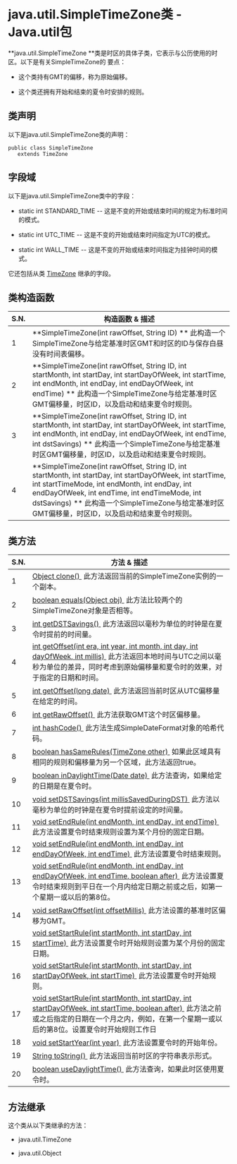 # java.util.SimpleTimeZone类 - Java.util包

**java.util.SimpleTimeZone **类是时区的具体子类，它表示与公历使用的时区。以下是有关SimpleTimeZone的 要点：

*   这个类持有GMT的偏移，称为原始偏移。

*   这个类还拥有开始和结束的夏令时安排的规则。

## 类声明

以下是java.util.SimpleTimeZone类的声明：

```
public class SimpleTimeZone
   extends TimeZone
```

## 字段域

以下是java.util.SimpleTimeZone类中的字段：

*   static int STANDARD_TIME -- 这是不变的开始或结束时间的规定为标准时间的模式。

*   static int UTC_TIME -- 这是不变的开始或结束时间指定为UTC的模式。

*   static int WALL_TIME -- 这是不变的开始或结束时间指定为挂钟时间的模式。

它还包括从类 [TimeZone](http://www.yiibai.com/java/util/java_util_timezone.html) 继承的字段。

## 类构造函数

| S.N. | 构造函数 & 描述 |
| --- | --- |
| 1 | **SimpleTimeZone(int rawOffset, String ID) ** 此构造一个SimpleTimeZone与给定基准时区GMT和时区的ID与保存白昼没有时间表偏移。 |
| 2 | **SimpleTimeZone(int rawOffset, String ID, int startMonth, int startDay, int startDayOfWeek, int startTime, int endMonth, int endDay, int endDayOfWeek, int endTime) ** 此构造一个SimpleTimeZone与给定基准时区GMT偏移量，时区ID，以及启动和结束夏令时规则。 |
| 3 | **SimpleTimeZone(int rawOffset, String ID, int startMonth, int startDay, int startDayOfWeek, int startTime, int endMonth, int endDay, int endDayOfWeek, int endTime, int dstSavings) ** 此构造一个SimpleTimeZone与给定基准时区GMT偏移量，时区ID，以及启动和结束夏令时规则。 |
| 4 | **SimpleTimeZone(int rawOffset, String ID, int startMonth, int startDay, int startDayOfWeek, int startTime, int startTimeMode, int endMonth, int endDay, int endDayOfWeek, int endTime, int endTimeMode, int dstSavings) ** 此构造一个SimpleTimeZone与给定基准时区GMT偏移量，时区ID，以及启动和结束夏令时规则。 |

## 类方法

| S.N. | 方法 & 描述 |
| --- | --- |
| 1 | [Object clone() ](http://www.yiibai.com/java/util/simpletimezone_clone.html) 此方法返回当前的SimpleTimeZone实例的一个副本。 |
| 2 | [boolean equals(Object obj) ](http://www.yiibai.com/java/util/simpletimezone_equals.html) 此方法比较两个的SimpleTimeZone对象是否相等。 |
| 3 | [int getDSTSavings() ](http://www.yiibai.com/java/util/simpletimezone_getdstsavings.html) 此方法返回以毫秒为单位的时钟是在夏令时提前的时间量。 |
| 4 | [int getOffset(int era, int year, int month, int day, int dayOfWeek, int millis) ](http://www.yiibai.com/java/util/simpletimezone_getoffset.html) 此方法返回本地时间与UTC之间以毫秒为单位的差异，同时考虑到原始偏移量和夏令时的效果，对于指定的日期和时间。 |
| 5 | [int getOffset(long date) ](http://www.yiibai.com/java/util/simpletimezone_getoffset_date.html) 此方法返回当前时区从UTC偏移量在给定的时间。 |
| 6 | [int getRawOffset() ](http://www.yiibai.com/java/util/simpletimezone_getrawoffset.html) 此方法获取GMT这个时区偏移量。 |
| 7 | [int hashCode() ](http://www.yiibai.com/java/util/simpletimezone_hashcode.html) 此方法生成SimpleDateFormat对象的哈希代码。 |
| 8 | [boolean hasSameRules(TimeZone other) ](http://www.yiibai.com/java/util/simpletimezone_hashsamerules.html) 如果此区域具有相同的规则和偏移量为另一个区域，此方法返回true。 |
| 9 | [boolean inDaylightTime(Date date) ](http://www.yiibai.com/java/util/simpletimezone_indaylighttime.html) 此方法查询，如果给定的日期是在夏令时。 |
| 10 | [void setDSTSavings(int millisSavedDuringDST) ](http://www.yiibai.com/java/util/simpletimezone_setdstsavings.html) 此方法以毫秒为单位的时钟是在夏令时提前设定的时间量。 |
| 11 | [void setEndRule(int endMonth, int endDay, int endTime) ](http://www.yiibai.com/java/util/simpletimezone_setendrule.html) 此方法设置夏令时结束规则设置为某个月份的固定日期。 |
| 12 | [void setEndRule(int endMonth, int endDay, int endDayOfWeek, int endTime) ](http://www.yiibai.com/java/util/simpletimezone_setendrule_enddayofweek.html) 此方法设置夏令时结束规则。 |
| 13 | [void setEndRule(int endMonth, int endDay, int endDayOfWeek, int endTime, boolean after) ](http://www.yiibai.com/java/util/simpletimezone_setendrule_after.html) 此方法设置夏令时结束规则到平日在一个月内给定日期之前或之后，如第一个星期一或以后的第8位。 |
| 14 | [void setRawOffset(int offsetMillis) ](http://www.yiibai.com/java/util/simpletimezone_setrawoffset.html) 此方法设置的基准时区偏移为GMT。 |
| 15 | [void setStartRule(int startMonth, int startDay, int startTime) ](http://www.yiibai.com/java/util/simpletimezone_setstartrule.html) 此方法设置夏令时开始规则设置为某个月份的固定日期。 |
| 16 | [void setStartRule(int startMonth, int startDay, int startDayOfWeek, int startTime) ](http://www.yiibai.com/java/util/simpletimezone_setstartrule_startdayofweek.html) 此方法设置夏令时开始规则。 |
| 17 | [void setStartRule(int startMonth, int startDay, int startDayOfWeek, int startTime, boolean after) ](http://www.yiibai.com/java/util/simpletimezone_setstartrule_after.html) 此方法之前或之后指定的日期在一个月之内，例如，在第一个星期一或以后的第8位。设置夏令时开始规则工作日 |
| 18 | [void setStartYear(int year) ](http://www.yiibai.com/java/util/simpletimezone_setstartyear.html) 此方法设置夏令时的开始年份。 |
| 19 | [String toString() ](http://www.yiibai.com/java/util/simpletimezone_tostring.html) 此方法返回当前时区的字符串表示形式。 |
| 20 | [boolean useDaylightTime() ](http://www.yiibai.com/java/util/simpletimezone_usedaylighttime.html) 此方法查询，如果此时区使用夏令时。 |

## 方法继承

这个类从以下类继承的方法：

*   java.util.TimeZone

*   java.util.Object


